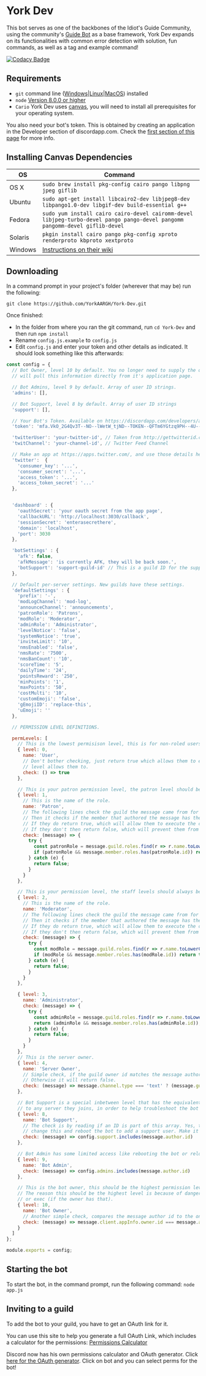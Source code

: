 # York Dev

This bot serves as one of the backbones of the Idiot's Guide Community, using the community's [Guide Bot](https://github.com/An-Idiots-Guide/guidebot) as a base framework, York Dev expands on its functionalities with common error detection with solution, fun commands, as well as a tag and example command!

[![Codacy Badge](https://api.codacy.com/project/badge/Grade/74ebb8bd0ea246deb09ef8dcbb8bfe83)](https://www.codacy.com/app/YorkAARGH/York-Dev?utm_source=github.com&amp;utm_medium=referral&amp;utm_content=YorkAARGH/York-Dev&amp;utm_campaign=Badge_Grade)

## Requirements

- `git` command line ([Windows](https://git-scm.com/download/win)|[Linux](https://git-scm.com/book/en/v2/Getting-Started-Installing-Git)|[MacOS](https://git-scm.com/download/mac)) installed
- `node` [Version 8.0.0 or higher](https://nodejs.org)
- `Cario` York Dev uses [canvas](https://www.npmjs.com/package/canvas), you will need to install all prerequisites for your operating system.

You also need your bot's token. This is obtained by creating an application in
the Developer section of discordapp.com. Check the [first section of this page](https://anidiots.guide/getting-started/the-long-version.html)
for more info.

## Installing Canvas Dependencies

OS | Command
----- | -----
OS X | `sudo brew install pkg-config cairo pango libpng jpeg giflib`
Ubuntu | `sudo apt-get install libcairo2-dev libjpeg8-dev libpango1.0-dev libgif-dev build-essential g++`
Fedora | `sudo yum install cairo cairo-devel cairomm-devel libjpeg-turbo-devel pango pango-devel pangomm pangomm-devel giflib-devel`
Solaris | `pkgin install cairo pango pkg-config xproto renderproto kbproto xextproto`
Windows | [Instructions on their wiki](https://github.com/Automattic/node-canvas/wiki/Installation---Windows)

## Downloading

In a command prompt in your project's folder (wherever that may be) run the following:

`git clone https://github.com/YorkAARGH/York-Dev.git`

Once finished:

- In the folder from where you ran the git command, run `cd York-Dev` and then run `npm install`
- Rename `config.js.example` to `config.js`
- Edit `config.js` and enter your token and other details as indicated. It should look something like this afterwards:

```js
const config = {
  // Bot Owner, level 10 by default. You no longer need to supply the owner ID, as the bot
  // will pull this information directly from it's application page.

  // Bot Admins, level 9 by default. Array of user ID strings.
  'admins': [],

  // Bot Support, level 8 by default. Array of user ID strings
  'support': [],

  // Your Bot's Token. Available on https://discordapp.com/developers/applications/me
  'token': 'mfa.VkO_2G4Qv3T--NO--lWetW_tjND--TOKEN--QFTm6YGtzq9PH--4U--tG0',

  'twitterUser': 'your-twitter-id', // Taken from http://gettwitterid.com/
  'twitChannel': 'your-channel-id', // Twitter Feed Channel

  // Make an app at https://apps.twitter.com/, and use those details here.
  'twitter':  {
    'consumer_key': '...',
    'consumer_secret': '...',
    'access_token': '...',
    'access_token_secret': '...'
  },


  'dashboard' : {
    'oauthSecret': 'your oauth secret from the app page',
    'callbackURL': 'http://localhost:3030/callback',
    'sessionSecret': 'enterasecrethere',
    'domain': 'localhost',
    'port': 3030
  },

  'botSettings' : {
    'afk': false,
    'afkMessage': 'is currently AFK, they will be back soon.',
    'botSupport': 'support-guild-id' // This is a guild ID for the support functionality.
  },

  // Default per-server settings. New guilds have these settings. 
  'defaultSettings' : {
    'prefix': '-',
    'modLogChannel': 'mod-log',
    'announceChannel': 'announcements',
    'patronRole': 'Patrons',
    'modRole': 'Moderator',
    'adminRole': 'Administrator',
    'levelNotice': 'false',
    'systemNotice': 'true',
    'inviteLimit': '10',
    'nmsEnabled': 'false',
    'nmsRate': '7500',
    'nmsBanCount': '10',
    'scoreTime': '5',
    'dailyTime': '24',
    'pointsReward': '250',
    'minPoints': '1',
    'maxPoints': '50',
    'costMulti': '10',
    'customEmoji': 'false',
    'gEmojiID': 'replace-this',
    'uEmoji': ''
  },

  // PERMISSION LEVEL DEFINITIONS.

  permLevels: [
    // This is the lowest permisison level, this is for non-roled users.
    { level: 0,
      name: 'User', 
      // Don't bother checking, just return true which allows them to execute any command their
      // level allows them to.
      check: () => true
    },

    // This is your patron permission level, the patron level should be below the staff roles.
    { level: 1,
      // This is the name of the role.
      name: 'Patron',
      // The following lines check the guild the message came from for the roles.
      // Then it checks if the member that authored the message has the role.
      // If they do return true, which will allow them to execute the command in question.
      // If they don't then return false, which will prevent them from executing the command.
      check: (message) => {
        try {
          const patronRole = message.guild.roles.find(r => r.name.toLowerCase() === message.settings.patronRole.toLowerCase());
          if (patronRole && message.member.roles.has(patronRole.id)) return true;
        } catch (e) {
          return false;
        }
      }
    },

    // This is your permission level, the staff levels should always be above the rest of the roles.
    { level: 2,
      // This is the name of the role.
      name: 'Moderator',
      // The following lines check the guild the message came from for the roles.
      // Then it checks if the member that authored the message has the role.
      // If they do return true, which will allow them to execute the command in question.
      // If they don't then return false, which will prevent them from executing the command.
      check: (message) => {
        try {
          const modRole = message.guild.roles.find(r => r.name.toLowerCase() === message.settings.modRole.toLowerCase());
          if (modRole && message.member.roles.has(modRole.id)) return true;
        } catch (e) {
          return false;
        }
      }
    },

    { level: 3,
      name: 'Administrator', 
      check: (message) => {
        try {
          const adminRole = message.guild.roles.find(r => r.name.toLowerCase() === message.settings.adminRole.toLowerCase());
          return (adminRole && message.member.roles.has(adminRole.id));
        } catch (e) {
          return false;
        }
      }
    },
    // This is the server owner.
    { level: 4,
      name: 'Server Owner', 
      // Simple check, if the guild owner id matches the message author's ID, then it will return true.
      // Otherwise it will return false.
      check: (message) => message.channel.type === 'text' ? (message.guild.owner.user.id === message.author.id ? true : false) : false
    },

    // Bot Support is a special inbetween level that has the equivalent of server owner access
    // to any server they joins, in order to help troubleshoot the bot on behalf of owners.
    { level: 8,
      name: 'Bot Support',
      // The check is by reading if an ID is part of this array. Yes, this means you need to
      // change this and reboot the bot to add a support user. Make it better yourself!
      check: (message) => config.support.includes(message.author.id)
    },

    // Bot Admin has some limited access like rebooting the bot or reloading commands.
    { level: 9,
      name: 'Bot Admin',
      check: (message) => config.admins.includes(message.author.id)
    },

    // This is the bot owner, this should be the highest permission level available.
    // The reason this should be the highest level is because of dangerous commands such as eval
    // or exec (if the owner has that).
    { level: 10,
      name: 'Bot Owner', 
      // Another simple check, compares the message author id to the one stored in the config file.
      check: (message) => message.client.appInfo.owner.id === message.author.id
    }
  ]
};

module.exports = config;
```

## Starting the bot

To start the bot, in the command prompt, run the following command:
`node app.js`

## Inviting to a guild

To add the bot to your guild, you have to get an OAuth link for it.

You can use this site to help you generate a full OAuth Link, which includes a calculator for the permissions:
[Permissions Calculator](https://finitereality.github.io/permissions-calculator/?v=0)

Discord now has his own permissions calculator and OAuth generator. Click [here for the OAuth generator](https://discordapp.com/developers/tools/oauth2-url-generator). Click on bot and you can select perms for the bot!
